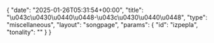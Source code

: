 {
    "date": "2025-01-26T05:31:54+00:00",
    "title": "\u043c\u0430\u0440\u0448-\u043c\u0430\u0440\u0448",
    "type": "miscellaneous",
    "layout": "songpage",
    "params": {
        "id": "izpepla",
        "tonality": ""
    }
}